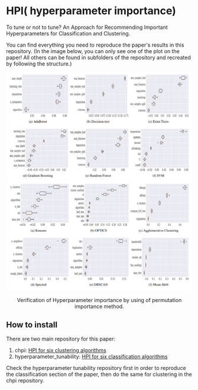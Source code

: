 # HPI( hyperparameter importance)
To tune or not to tune? An Approach for Recommending Important Hyperparameters for Classification and Clustering.

You can find everything you need to reproduce the paper's results in this repository. (In the image below, you can only see one of the plot on the paper! All others can be found in subfolders of the repository and recreated by following the structure.)

![cls](img/cls.png)
![clus](img/clus.png)
<p align="center">
   Verification of Hyperparameter importance by using of permutation importance method.
</p>

## How to install
There are two main repository for this paper:
1. chpi:                       [HPI for six clustering algorithms](https://github.com/DataSystemsGroupUT/chpi)
2. hyperparameter_tunability:  [HPI  for six classification algorithms](https://github.com/DataSystemsGroupUT/HyperParameterTunability)

Check the hyperparameter tunability repository first in order to reproduce the classification section of the paper, then do the same for clustering in the chpi repository.